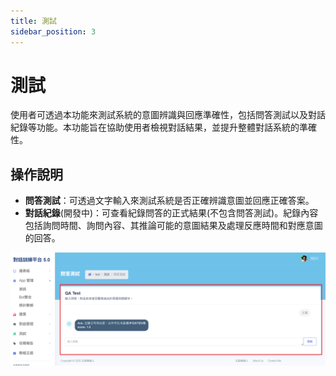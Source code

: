 ```yaml
---
title: 測試
sidebar_position: 3
---
```


# 測試

使用者可透過本功能來測試系統的意圖辨識與回應準確性，包括問答測試以及對話紀錄等功能。本功能旨在協助使用者檢視對話結果，並提升整體對話系統的準確性。

## 操作說明

- **問答測試**：可透過文字輸入來測試系統是否正確辨識意圖並回應正確答案。
- **對話紀錄**(開發中)：可查看紀錄問答的正式結果(不包含問答測試)。紀錄內容包括詢問時間、詢問內容、其推論可能的意圖結果及處理反應時間和對應意圖的回答。

![問答測試](./img/test-01.png)
